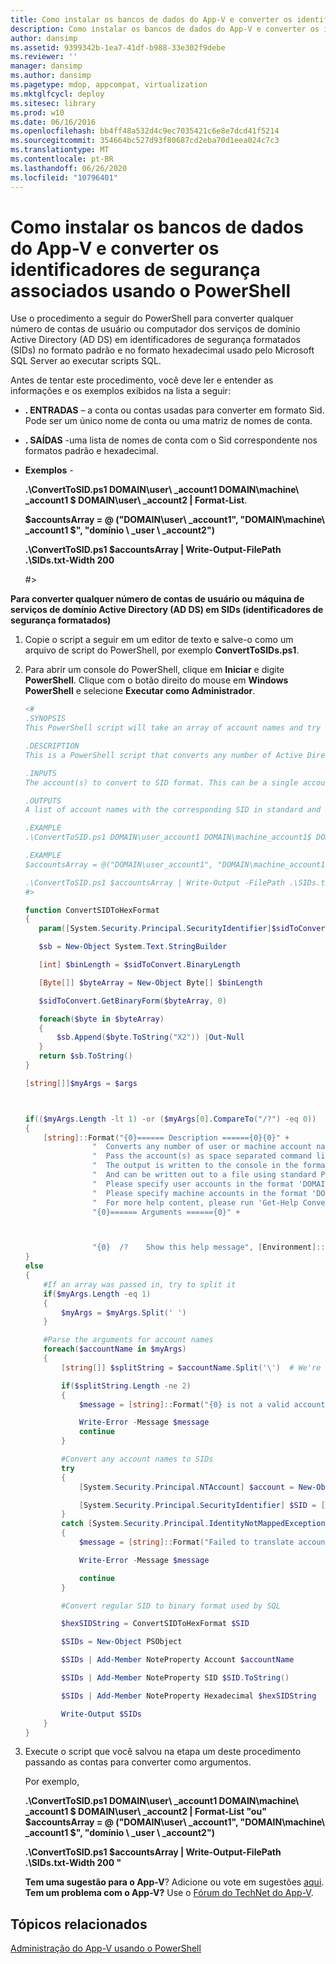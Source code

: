 ```yaml
---
title: Como instalar os bancos de dados do App-V e converter os identificadores de segurança associados usando o PowerShell
description: Como instalar os bancos de dados do App-V e converter os identificadores de segurança associados usando o PowerShell
author: dansimp
ms.assetid: 9399342b-1ea7-41df-b988-33e302f9debe
ms.reviewer: ''
manager: dansimp
ms.author: dansimp
ms.pagetype: mdop, appcompat, virtualization
ms.mktglfcycl: deploy
ms.sitesec: library
ms.prod: w10
ms.date: 06/16/2016
ms.openlocfilehash: bb4ff48a532d4c9ec7035421c6e8e7dcd41f5214
ms.sourcegitcommit: 354664bc527d93f80687cd2eba70d1eea024c7c3
ms.translationtype: MT
ms.contentlocale: pt-BR
ms.lasthandoff: 06/26/2020
ms.locfileid: "10796401"
---
```

# Como instalar os bancos de dados do App-V e converter os identificadores de segurança associados usando o PowerShell


Use o procedimento a seguir do PowerShell para converter qualquer número de contas de usuário ou computador dos serviços de domínio Active Directory (AD DS) em identificadores de segurança formatados (SIDs) no formato padrão e no formato hexadecimal usado pelo Microsoft SQL Server ao executar scripts SQL.

Antes de tentar este procedimento, você deve ler e entender as informações e os exemplos exibidos na lista a seguir:

-   **. ENTRADAS** – a conta ou contas usadas para converter em formato Sid. Pode ser um único nome de conta ou uma matriz de nomes de conta.

-   **. SAÍDAS** -uma lista de nomes de conta com o Sid correspondente nos formatos padrão e hexadecimal.

-   **Exemplos** -

    **.\\ConvertToSID.ps1 DOMAIN\\user\ _account1 DOMAIN\\machine\ _account1 $ DOMAIN\\user\ _account2 | Format-List**.

    **$accountsArray = @ ("DOMAIN\\user\ _account1", "DOMAIN\\machine\ _account1 $", "domínio \ _user \ _account2")**

    **.\\ConvertToSID.ps1 $accountsArray | Write-Output-FilePath .\\SIDs.txt-Width 200**

    \#&gt;

**Para converter qualquer número de contas de usuário ou máquina de serviços de domínio Active Directory (AD DS) em SIDs (identificadores de segurança formatados)**

1. Copie o script a seguir em um editor de texto e salve-o como um arquivo de script do PowerShell, por exemplo **ConvertToSIDs.ps1**.

2. Para abrir um console do PowerShell, clique em **Iniciar** e digite **PowerShell**. Clique com o botão direito do mouse em **Windows PowerShell** e selecione **Executar como Administrador**.

   ```powershell
   <#
   .SYNOPSIS
   This PowerShell script will take an array of account names and try to convert each of them to the corresponding SID in standard and hexadecimal formats.

   .DESCRIPTION
   This is a PowerShell script that converts any number of Active Directory (AD) user or machine accounts into formatted Security Identifiers (SIDs) both in the standard format and in the hexadecimal format used by SQL server when running SQL scripts.

   .INPUTS
   The account(s) to convert to SID format. This can be a single account name or an array of account names. Please see examples below.

   .OUTPUTS
   A list of account names with the corresponding SID in standard and hexadecimal formats

   .EXAMPLE
   .\ConvertToSID.ps1 DOMAIN\user_account1 DOMAIN\machine_account1$ DOMAIN\user_account2 | Format-List

   .EXAMPLE
   $accountsArray = @("DOMAIN\user_account1", "DOMAIN\machine_account1$", "DOMAIN_user_account2")

   .\ConvertToSID.ps1 $accountsArray | Write-Output -FilePath .\SIDs.txt -Width 200
   #>

   function ConvertSIDToHexFormat
   {
      param([System.Security.Principal.SecurityIdentifier]$sidToConvert)

      $sb = New-Object System.Text.StringBuilder

      [int] $binLength = $sidToConvert.BinaryLength

      [Byte[]] $byteArray = New-Object Byte[] $binLength

      $sidToConvert.GetBinaryForm($byteArray, 0)

      foreach($byte in $byteArray)
      {
          $sb.Append($byte.ToString("X2")) |Out-Null
      }
      return $sb.ToString()
   }

   [string[]]$myArgs = $args



   if(($myArgs.Length -lt 1) -or ($myArgs[0].CompareTo("/?") -eq 0))
   {
       [string]::Format("{0}====== Description ======{0}{0}" +
                  "  Converts any number of user or machine account names to string and hexadecimal SIDs.{0}" +
                  "  Pass the account(s) as space separated command line parameters. (For example 'ConvertToSID.exe DOMAIN\\Account1 DOMAIN\\Account2 ...'){0}" +
                  "  The output is written to the console in the format 'Account name    SID as string   SID as hexadecimal'{0}" +
                  "  And can be written out to a file using standard PowerShell redirection{0}" +
                  "  Please specify user accounts in the format 'DOMAIN\username'{0}" +
                  "  Please specify machine accounts in the format 'DOMAIN\machinename$'{0}" +
                  "  For more help content, please run 'Get-Help ConvertToSID.ps1'{0}" +
                  "{0}====== Arguments ======{0}" +



                  "{0}  /?    Show this help message", [Environment]::NewLine)
   }
   else
   {
       #If an array was passed in, try to split it
       if($myArgs.Length -eq 1)
       {
           $myArgs = $myArgs.Split(' ')
       }

       #Parse the arguments for account names
       foreach($accountName in $myArgs)
       {
           [string[]] $splitString = $accountName.Split('\')  # We're looking for the format "DOMAIN\Account" so anything that does not match, we reject

           if($splitString.Length -ne 2)
           {
               $message = [string]::Format("{0} is not a valid account name. Expected format 'Domain\username' for user accounts or 'DOMAIN\machinename$' for machine accounts.", $accountName)

               Write-Error -Message $message
               continue
           }

           #Convert any account names to SIDs
           try
           {
               [System.Security.Principal.NTAccount] $account = New-Object System.Security.Principal.NTAccount($splitString[0], $splitString[1])

               [System.Security.Principal.SecurityIdentifier] $SID = [System.Security.Principal.SecurityIdentifier]($account.Translate([System.Security.Principal.SecurityIdentifier]))
           }
           catch [System.Security.Principal.IdentityNotMappedException]
           {
               $message = [string]::Format("Failed to translate account object '{0}' to a SID. Please verify that this is a valid user or machine account.", $account.ToString())

               Write-Error -Message $message

               continue
           }

           #Convert regular SID to binary format used by SQL

           $hexSIDString = ConvertSIDToHexFormat $SID

           $SIDs = New-Object PSObject

           $SIDs | Add-Member NoteProperty Account $accountName

           $SIDs | Add-Member NoteProperty SID $SID.ToString()

           $SIDs | Add-Member NoteProperty Hexadecimal $hexSIDString

           Write-Output $SIDs
       }
   }
   ```

3. Execute o script que você salvou na etapa um deste procedimento passando as contas para converter como argumentos.

   Por exemplo,

   **.\\ConvertToSID.ps1 DOMAIN\\user\ _account1 DOMAIN\\machine\ _account1 $ DOMAIN\\user\ _account2 | Format-List "ou" $accountsArray = @ ("DOMAIN\\user\ _account1", "DOMAIN\\machine\ _account1 $", "domínio \ _user \ _account2")**

   **.\\ConvertToSID.ps1 $accountsArray | Write-Output-FilePath .\\SIDs.txt-Width 200 "**

   **Tem uma sugestão para o App-V**? Adicione ou vote em sugestões [aqui](http://appv.uservoice.com/forums/280448-microsoft-application-virtualization). **Tem um problema com o App-V?** Use o [Fórum do TechNet do App-V](https://social.technet.microsoft.com/Forums/home?forum=mdopappv).

## Tópicos relacionados


[Administração do App-V usando o PowerShell](administering-app-v-by-using-powershell.md)
